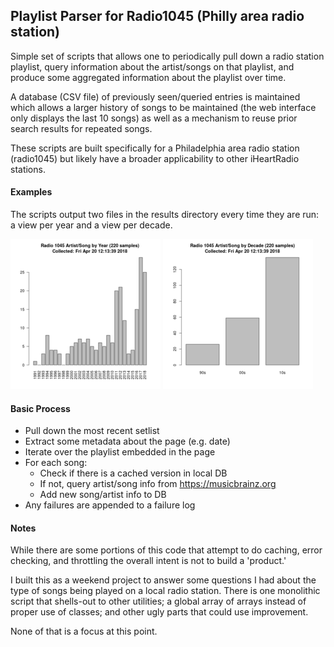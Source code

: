 ## Playlist Parser for Radio1045 (Philly area radio station)

Simple set of scripts that allows one to periodically pull down a radio station playlist, query information about the artist/songs on that playlist, and produce some aggregated information about the playlist over time.

A database (CSV file) of previously seen/queried entries is maintained which allows a larger history of songs to be maintained (the web interface only displays the last 10 songs) as well as a mechanism to reuse prior search results for repeated songs.

These scripts are built specifically for a Philadelphia area radio station (radio1045) but likely have a broader applicability to other iHeartRadio stations. 

#### Examples

The scripts output two files in the results directory every time they are run: a view per year and a view per decade.

![Year](examples/year.png)  ![Decade](examples/decade.png)


#### Basic Process

- Pull down the most recent setlist
- Extract some metadata about the page (e.g. date)
- Iterate over the playlist embedded in the page
- For each song:
  - Check if there is a cached version in local DB
  - If not, query artist/song info from https://musicbrainz.org
  - Add new song/artist info to DB
- Any failures are appended to a failure log


#### Notes

While there are some portions of this code that attempt to do caching, error checking, and throttling the overall intent is not to build a 'product.' 

I built this as a weekend project to answer some questions I had about the type of songs being played on a local radio station. There is one monolithic script that shells-out to other utilities; a global array of arrays instead of proper use of classes; and other ugly parts that could use improvement. 

None of that is a focus at this point.

